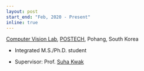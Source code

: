 ```yaml
---
layout: post
start_end: "Feb, 2020 - Present"
inline: true
---
```


[Computer Vision Lab](http://cvlab.postech.ac.kr/lab/), [POSTECH](https://www.postech.ac.kr/eng/), Pohang, South Korea
* Integrated M.S./Ph.D. student
- Supervisor: Prof. [Suha Kwak](https://suhakwak.github.io)